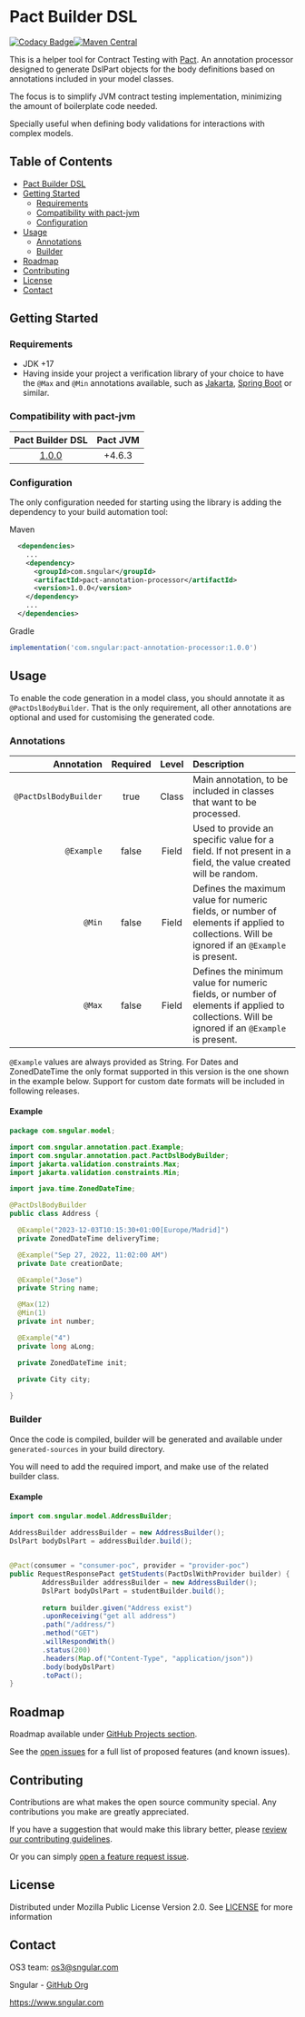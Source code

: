 # Pact Builder DSL

[![Codacy Badge](https://app.codacy.com/project/badge/Grade/67f7406f9b79477faae81cc93ed79395)](https://app.codacy.com/gh/sngular/pact-annotation-processor/dashboard?utm_source=gh&utm_medium=referral&utm_content=&utm_campaign=Badge_grade)[![Maven Central](https://img.shields.io/maven-central/v/com.sngular/pact-annotation-processor?label=Maven%20Central)](https://search.maven.org/search?q=g:%22com.sngular%22%20AND%20a:%22pact-annotation-processor%22)

This is a helper tool for Contract Testing with [Pact](https://docs.pact.io/).
An annotation processor designed to generate DslPart objects for the body definitions based on annotations included in your model classes.

The focus is to simplify JVM contract testing implementation, minimizing the amount of boilerplate code needed.

Specially useful when defining body validations for interactions with complex models.

## Table of Contents

- [Pact Builder DSL](#pact-builder-dsl)
- [Getting Started](#getting-started)
  - [Requirements](#requirements)
  - [Compatibility with pact-jvm](#compatibility-with-pact-jvm)
  - [Configuration](#configuration)
- [Usage](#usage)
  - [Annotations](#annotations)
  - [Builder](#builder)
- [Roadmap](#roadmap)
- [Contributing](#contributing)
- [License](#license)
- [Contact](#contact)

## Getting Started
### Requirements
- JDK +17
- Having inside your project a verification library of your choice to have the `@Max` and `@Min` annotations available, such as [Jakarta](https://central.sonatype.com/artifact/jakarta.validation/jakarta.validation-api), [Spring Boot](https://central.sonatype.com/artifact/org.springframework.boot/spring-boot-starter-validation) or similar.
### Compatibility with pact-jvm

|                                       Pact Builder DSL                                       |  Pact JVM  |
|:--------------------------------------------------------------------------------------------:|:----------:|
|  [1.0.0](https://central.sonatype.com/artifact/com.sngular/pact-annotation-processor/1.0.0)  |   +4.6.3   |

### Configuration

The only configuration needed for starting using the library is adding the dependency to your build automation tool:

Maven
```xml
  <dependencies>
    ...
    <dependency>
      <groupId>com.sngular</groupId>
      <artifactId>pact-annotation-processor</artifactId>
      <version>1.0.0</version>
    </dependency>
    ...
  </dependencies>
```
Gradle

```groovy
implementation('com.sngular:pact-annotation-processor:1.0.0')
```

## Usage

To enable the code generation in a model class, you should annotate it as `@PactDslBodyBuilder`.
That is the only requirement, all other annotations are optional and used for customising the generated code.

### Annotations


|            Annotation | Required | Level | Description                                                                                                                                 |
|----------------------:|:--------:|:-----:|:--------------------------------------------------------------------------------------------------------------------------------------------|
| `@PactDslBodyBuilder` |   true   | Class | Main annotation, to be included in classes that want to be processed.                                                                       |
|            `@Example` |  false   | Field | Used to provide an specific value for a field. If not present in a field, the value created will be random.                                 |
|                `@Min` |  false   | Field | Defines the maximum value for numeric fields, or number of elements if applied to collections. Will be ignored if an `@Example` is present. |
|                `@Max` |  false   | Field | Defines the minimum value for numeric fields, or number of elements if applied to collections. Will be ignored if an `@Example` is present. |

`@Example` values are always provided as String. For Dates and ZonedDateTime the only format supported in this version is the one shown in the example below.
Support for custom date formats will be included in following releases.

#### Example

```java
package com.sngular.model;

import com.sngular.annotation.pact.Example;
import com.sngular.annotation.pact.PactDslBodyBuilder;
import jakarta.validation.constraints.Max;
import jakarta.validation.constraints.Min;

import java.time.ZonedDateTime;

@PactDslBodyBuilder
public class Address {

  @Example("2023-12-03T10:15:30+01:00[Europe/Madrid]")
  private ZonedDateTime deliveryTime;

  @Example("Sep 27, 2022, 11:02:00 AM")
  private Date creationDate;

  @Example("Jose")
  private String name;

  @Max(12)
  @Min(1)
  private int number;

  @Example("4")
  private long aLong;

  private ZonedDateTime init;
  
  private City city;

}
```

### Builder

Once the code is compiled, builder will be generated and available under `generated-sources` in your build directory.

You will need to add the required import, and make use of the related builder class.

#### Example

```java
import com.sngular.model.AddressBuilder;
        
AddressBuilder addressBuilder = new AddressBuilder();
DslPart bodyDslPart = addressBuilder.build();


@Pact(consumer = "consumer-poc", provider = "provider-poc")
public RequestResponsePact getStudents(PactDslWithProvider builder) {
        AddressBuilder addressBuilder = new AddressBuilder();
        DslPart bodyDslPart = studentBuilder.build();
        
        return builder.given("Address exist")
        .uponReceiving("get all address")
        .path("/address/")
        .method("GET")
        .willRespondWith()
        .status(200)
        .headers(Map.of("Content-Type", "application/json"))
        .body(bodyDslPart)
        .toPact();
}
```

## Roadmap

Roadmap available under [GitHub Projects section](https://github.com/orgs/sngular/projects/2).

See the [open issues](https://github.com/sngular/pact-annotation-processor/issues) for a full list of proposed features (and known issues).

## Contributing

Contributions are what makes the open source community special. Any contributions you make are greatly appreciated.

If you have a suggestion that would make this library better, please [review our contributing guidelines](#https://github.com/sngular/pact-annotation-processor/blob/main/CONTRIBUTING.md).

Or you can simply [open a feature request issue](#https://github.com/sngular/pact-annotation-processor/issues/new/choose).

## License

Distributed under Mozilla Public License Version 2.0. See [LICENSE](https://github.com/sngular/pact-annotation-processor/blob/main/LICENSE) for more information

## Contact

OS3 team: [os3@sngular.com](mailto:os3@sngular.com)

Sngular - [GitHub Org](https://github.com/sngular)

https://www.sngular.com

